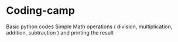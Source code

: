 # Coding-camp
Basic python codes
Simple Math operations ( division, multiplication, addition, subtraction ) and printing the result
